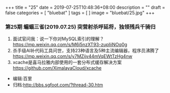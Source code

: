 +++
title = "25"
date = 2019-07-25T10:48:36+08:00
description = ""
draft = false
categories = [
    "bluebat"
]
tags = [
]
image = "bluebat/25.jpg"
+++

### 第25期 蝙蝠三省(2019.07.25) 突营射杀呼延将，独领残兵千骑归

1. 面试官问我：说一下你对MySQL索引的理解？ https://mp.weixin.qq.com/s/M6i5nzXT93-zupIiiNOq0g
2. 杀手级AI补代码工具问世，支持23种语言及5种主流编辑器，程序员沸腾了 https://mp.weixin.qq.com/s/y7MZijv44mVqEWtTzHg4nw
3. xcache是喜马拉雅内部使用的一套分布式缓存解决方案 https://github.com/XimalayaCloud/xcache

- 编辑:百里
- 归档:http://bbs.sgfoot.com/?thread-30.htm